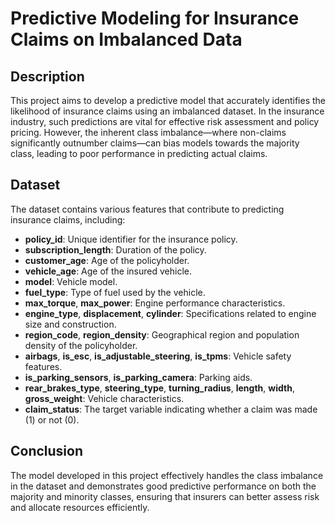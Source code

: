 # Predictive Modeling for Insurance Claims on Imbalanced Data

## Description
This project aims to develop a predictive model that accurately identifies the likelihood of insurance claims using an imbalanced dataset. In the insurance industry, such predictions are vital for effective risk assessment and policy pricing. However, the inherent class imbalance—where non-claims significantly outnumber claims—can bias models towards the majority class, leading to poor performance in predicting actual claims.

## Dataset
The dataset contains various features that contribute to predicting insurance claims, including:
- **policy_id**: Unique identifier for the insurance policy.
- **subscription_length**: Duration of the policy.
- **customer_age**: Age of the policyholder.
- **vehicle_age**: Age of the insured vehicle.
- **model**: Vehicle model.
- **fuel_type**: Type of fuel used by the vehicle.
- **max_torque**, **max_power**: Engine performance characteristics.
- **engine_type**, **displacement**, **cylinder**: Specifications related to engine size and construction.
- **region_code**, **region_density**: Geographical region and population density of the policyholder.
- **airbags**, **is_esc**, **is_adjustable_steering**, **is_tpms**: Vehicle safety features.
- **is_parking_sensors**, **is_parking_camera**: Parking aids.
- **rear_brakes_type**, **steering_type**, **turning_radius**, **length**, **width**, **gross_weight**: Vehicle characteristics.
- **claim_status**: The target variable indicating whether a claim was made (1) or not (0).

## Conclusion
The model developed in this project effectively handles the class imbalance in the dataset and demonstrates good predictive performance on both the majority and minority classes, ensuring that insurers can better assess risk and allocate resources efficiently.
